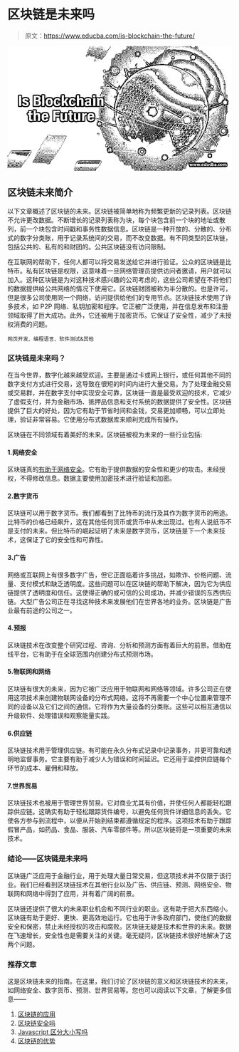 # 区块链是未来吗

> 原文：<https://www.educba.com/is-blockchain-the-future/>

![Is Blockchain the Future](img/6d4a1a32ee43559e936f151bdfc5b184.png)



## 区块链未来简介

以下文章概述了区块链的未来。区块链被简单地称为频繁更新的记录列表。区块链不允许更改数据。不断增长的记录列表称为块，每个块包含前一个块的地址或散列，前一个块包含时间戳和事务性数据信息。区块链是一种开放的、分散的、分布式的数字分类账，用于记录系统间的交易，而不改变数据。有不同类型的区块链，包括公共的、私有的和财团的。公共区块链没有访问限制。

在互联网的帮助下，任何人都可以将交易发送给它并进行验证。公众的区块链是比特币。私有区块链是权限，这意味着一旦网络管理员提供访问者邀请，用户就可以加入。这种区块链是为对这种技术感兴趣的公司考虑的，这些公司希望在不将他们的数据提供给公共网络的情况下使用它。区块链财团被称为半分散的。也是许可，但是很多公司使用同一个网络，访问提供给他们的专用节点。区块链技术使用了许多技术，如 P2P 网络、私钥加密和程序。它正被广泛使用，并在信息发布和注册领域取得了巨大成功。此外，它还被用于加密货币。它保证了安全性，减少了未授权消费的问题。

<small>网页开发、编程语言、软件测试&其他</small>

### 区块链是未来吗？

在当今世界，数字化越来越受欢迎。主要是通过卡或网上银行，或任何其他不同的数字支付方式进行交易，这导致在很短的时间内进行大量交易。为了处理金融交易或交易群，并在数字支付中实现安全可靠，区块链一直是最受欢迎的技术，它减少了虚假支付，并为金融市场、抵押品信息和支付系统的数据提供了安全性。区块链提供了巨大的好处，因为它有助于节省时间和金钱，交易更加顺畅，可以立即处理，验证非常容易。它使用分布式数据库来顺利完成所有操作。

区块链在不同领域有着美好的未来。区块链被视为未来的一些行业包括:

#### 1.网络安全

区块链真的[有助于网络安全](https://www.educba.com/careers-in-cyber-security/)。它有助于提供数据的安全性和更少的攻击。未经授权，不得修改信息。数据主要使用加密技术进行验证和加密。

#### 2.数字货币

区块链可以用于数字货币。我们都看到了比特币的流行及其作为数字货币的用途。比特币的价格已经飙升，这在其他任何货币或货币中从未出现过。也有人说纸币不是支付的未来。但比特币的崛起证明了未来是数字货币，区块链是下一个未来技术，这保证了它的安全性和可靠性。

#### 3.广告

网络或互联网上有很多数字广告，但它正面临着许多挑战，如欺诈、价格问题、流量、支付模式和缺乏透明度。这些问题可以在区块链的帮助下解决，因为它为供应链提供了透明度和信任。这使得正确的或可信的公司成功，并减少错误的东西供应链。大型广告公司正在寻找这种技术来发展他们在世界各地的业务。区块链是广告业最有前途的公司之一。

#### 4.预报

区块链技术在改变整个研究过程、咨询、分析和预测方面有着巨大的前景。借助在线平台，它有助于在全球范围内创建分布式预测市场。

#### 5.物联网和网络

区块链有很大的未来，因为它被广泛应用于物联网和网络等领域。许多公司正在使用这项技术来创建物联网设备的分布式网络。这将不再需要一个中心位置来管理不同的设备以及它们之间的通信。它将作为大量设备的分类账。这些可以相互通信以升级软件、处理错误和观察能量实践。

#### 6.供应链

区块链技术用于管理供应链。有可能在永久分布式记录中记录事务，并更可靠和透明地监督事务。它主要有助于减少人为错误和时间延迟。它还用于监控供应链每个环节的成本、雇佣和释放。

#### 7.世界贸易

区块链技术也被用于管理世界贸易。它对商业尤其有价值，并使任何人都能轻松跟踪供应链。这确实有助于轻松跟踪货件编号，以避免任何货件详细信息的丢失。它使各方参与到流程中，以便从开始到结束都遵循规定的程序。这项技术有助于跟踪假冒产品，如药品、食品、服装、汽车零部件等。所以区块链将是一项重要的未来技术。

### 结论——区块链是未来吗

区块链广泛应用于金融行业，用于处理大量日常交易，但这项技术并不仅限于该行业。我们已经看到区块链技术在其他行业以及广告、供应链、预测、网络安全、物联网和网络中得到了应用，并有着广阔的前景。

区块链还提供了很大的未来职业机会和不同行业的职业。这有助于把大东西缩小。区块链有助于更好、更快、更高效地运行。它也用于许多政府部门，使他们的数据安全和保密，禁止未经授权的攻击和腐败。区块链无疑是技术和世界的未来。数据在飞速增长，安全性也是需要关注的关键。毫无疑问，区块链技术很好地解决了这两个问题。

### 推荐文章

这是区块链未来的指南。在这里，我们讨论了区块链的意义和区块链技术的未来，如网络安全、数字货币、预测、世界贸易等。您也可以阅读以下文章，了解更多信息——

1.  [区块链的应用](https://www.educba.com/applications-of-blockchain/)
2.  [区块链安全吗](https://www.educba.com/Is-Blockchain-Safe/)
3.  [Javascript 区分大小写吗](https://www.educba.com/Is-Javascript-Case-Sensitive/)
4.  [区块链的优势](https://www.educba.com/advantages-of-blockchain/)





